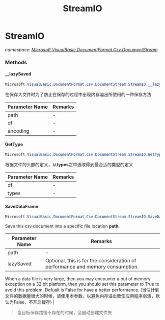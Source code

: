 ﻿---
title: StreamIO
---

# StreamIO
_namespace: [Microsoft.VisualBasic.DocumentFormat.Csv.DocumentStream](N-Microsoft.VisualBasic.DocumentFormat.Csv.DocumentStream.html)_





### Methods

#### __lazySaved
```csharp
Microsoft.VisualBasic.DocumentFormat.Csv.DocumentStream.StreamIO.__lazySaved(System.String,Microsoft.VisualBasic.DocumentFormat.Csv.DocumentStream.File,System.Text.Encoding)
```
在保存大文件时为了防止在保存的过程中出现内存溢出所使用的一种保存方法

|Parameter Name|Remarks|
|--------------|-------|
|path|-|
|df|-|
|encoding|-|


#### GetType
```csharp
Microsoft.VisualBasic.DocumentFormat.Csv.DocumentStream.StreamIO.GetType(Microsoft.VisualBasic.DocumentFormat.Csv.DocumentStream.File,System.Type[])
```
根据文件的头部的定义，从**types**之中选取得到最合适的类型的定义

|Parameter Name|Remarks|
|--------------|-------|
|df|-|
|types|-|


#### SaveDataFrame
```csharp
Microsoft.VisualBasic.DocumentFormat.Csv.DocumentStream.StreamIO.SaveDataFrame(Microsoft.VisualBasic.DocumentFormat.Csv.DocumentStream.File,System.String,System.Boolean,System.Text.Encoding)
```
Save this csv document into a specific file location **path**.

|Parameter Name|Remarks|
|--------------|-------|
|path|-|
|lazySaved|Optional, this is for the consideration of performance and memory consumption.
 When a data file is very large, then you may encounter a out of memory exception on a 32 bit platform,
 then you should set this parameter to True to avoid this problem. Defualt is False for have a better
 performance.
 (当估计到文件的数据量很大的时候，请使用本参数，以避免内存溢出致使应用程序崩溃，默认为False，不开启缓存)
 |

> 当目标保存路径不存在的时候，会自动创建文件夹


